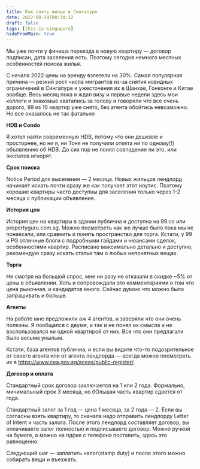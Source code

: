 ```yaml
---
title: Как снять жилье в Сингапуре
date: 2022-08-29T08:30:32
draft: false
tags: [this-is-singapore]
hideFromMain: true
---
```

Мы уже почти у финиша переезда в новую квартиру — договор подписан, дата заселения есть. Поэтому сегодня немного местных особенностей поиска жилья.

С начала 2022 цены на аренду взлетели на 30%. Самая популярная причина — резкий рост числа мигрантов из-за снятия ковидных ограничений в Сингапуре и ужесточения их в Шанхае, Гонконге и Китае вообще. Весь месяц пока я ждал визу и первые недели здесь мои коллеги и знакомые хватались за голову и говорили что все очень дорого, 99 из 10 квартир уже снято, без агента обойтись невозможно. Но все оказалось не так фатально

**HDB и Condo**

Я хотел найти современную HDB, потому что они дешевле и просторнее, но ни я, ни Тоня не получили ответа ни по одному(!) объявлению об HDB. До сих пор не понял совпадение ли это, или экспатов игнорят.

**Срок поиска**

Notice Period для выселения — 2 месяца. Новых жильцов лендлорд начинает искать почти сразу же как получает этот ноутис. Поэтому хорошие квартиры часто доступны для заселения только через 1-2 месяца с публикации объявления.

**История цен**

История цен на квартиры в здании публична и доступна на 99.co или propertyguru.com.sg. Можно посмотреть как же лучше было пока мы не понаехали, или сравнить и понять пространство для торга. Кстати, у 99 и PG отличные блоги с подробными гайдами и нюансами сделок, особенностями квартир. Расписано максимально детально и доступно, рекомендую сразу искать статьи там о любых непонятных вещах.

**Торги**

Не смотря на большой спрос, мне ни разу не отказали в скидке ~5% от цены в объявлении. Хоть и сопровождали это комментариями о том что цена рыночная, и кандидатов много. Сейчас думаю что можно было запрашивать и больше.

**Агенты**

На работе мне предложили аж 4 агентов, и заверяли что они очень полезны. Я пообщался с двумя, и так и не понял их смысла и не воспользовался ни одной квартирой от них. Все что они предлагали было весьма унылым. 

Кстати, база агентов публична, и если вы видите что-то подозрительное от своего агента или от агента лендлорда — всегда можно посмотреть их в https://www.cea.gov.sg/aceas/public-register/.

**Договор и оплата**

Стандартный срок договор заключается на 1 или 2 года. Формально, минимальный срок 3 месяца, но бОльшая часть квартир сдается от года. 

Стандартный залог за 1 год — цена 1 месяца, за 2 года — 2. Если вы согласны взять квартиру, то сначала надо отправить лендлорду Letter of Intent и часть залога. После этого лендлорд составляет договор, вы оплачиваете залог полностью и подписываете договор. Можно ручкой на бумаге, а можно на пдфке с телефона поставить, здесь это равноценно. 

Следующий шаг — заплатить налог(stamp duty) и после этого можно собирать вещи и въезжать.


